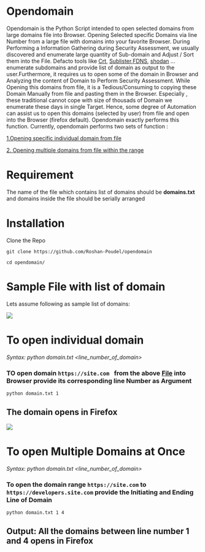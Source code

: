 # Opendomain
Opendomain is the Python Script intended to open selected domains from large domains file into Browser. Opening Selected specific Domains via line Number from a large file with domains into your favorite Browser. During Performing a Information Gathering during Security Assessment, we usually discovered and enumerate large quantity of Sub-domain and Adjust / Sort them into the File. Defacto tools like [Crt](https://crt.sh), [Sublister](https://github.com/aboul3la/Sublist3r),[FDNS](https://www.google.com/search?client=firefox-b-d&q=rapid+7+dns), [shodan](https://shodan.io) ...  enumerate subdomains and provide list of domain as output to the user.Furthermore, it requires us to open some of the domain in Browser and Analyzing the content of Domain to Perform Security Assessment. While Opening this domains from file, it is a Tedious/Consuming to copying these Domain Manually from file and pasting them in the Browser. Especially , these traditional cannot cope with size of thousads of Domain we enumerate these days in single Target. Hence, some degree of Automation can assist us to open this domains (selected by user) from file and open into the Browser (firefox default). Opendomain exactly performs this function. Currently, opendomain performs two sets of function :


[1.Opening specific individual domain from file]( https://github.com/Roshan-Poudel/opendomain/blob/main/README.md#to-open-individual-domain )

[2. Opening multiple domains from file within the range](https://github.com/Roshan-Poudel/opendomain#to-open-multiple-domains-at-once)

# Requirement
The name of the file which contains list of domains should be **domains.txt** and domains inside the file should be serially arranged

# Installation
Clone the Repo 
```
git clone https://github.com/Roshan-Poudel/opendomain
```

```
cd opendomain/
```

# Sample File with list of domain
Lets assume following as sample list of domains:

<img src="https://github.com/Roshan-Poudel/images/blob/master/subdomain.jpg">  

# To open individual domain
*Syntax: python domain.txt <line_number_of_domain>*
### TO open domain ```https://site.com ``` from the above [File](https://github.com/Roshan-Poudel/opendomain/blob/main/README.md#sample-file-with-list-of-domain) into Browser provide its corresponding line Number as Argument
```
python domain.txt 1
```
## The domain opens in Firefox
<img src="https://github.com/Roshan-Poudel/images/blob/master/opening.png">

# To open Multiple Domains at Once
*Syntax: python domain.txt <line_number_of_domain>*

### To open the domain range ```https://site.com``` to ```https://developers.site.com``` provide the Initiating and Ending Line of Domain 
```
python domain.txt 1 4
```
##  Output: All the domains between line number 1 and 4 opens in Firefox
 
